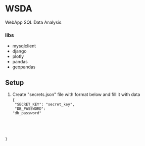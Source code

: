 # WSDA
WebApp SQL Data Analysis

### libs
- mysqlclient
- django
- plotly
- pandas
- geopandas

## Setup
1. Create "secrets.json" file with format below and fill it with data
<br><code>{<br>
    "SECRET_KEY": "secret_key",<br>
    "DB_PASSWORD":  "db_password"
<br>
}</code>